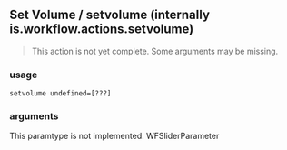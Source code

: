 
## Set Volume / setvolume (internally is.workflow.actions.setvolume)

> This action is not yet complete. Some arguments may be missing.


### usage
`setvolume undefined=[???]`

### arguments
This paramtype is not implemented. WFSliderParameter
